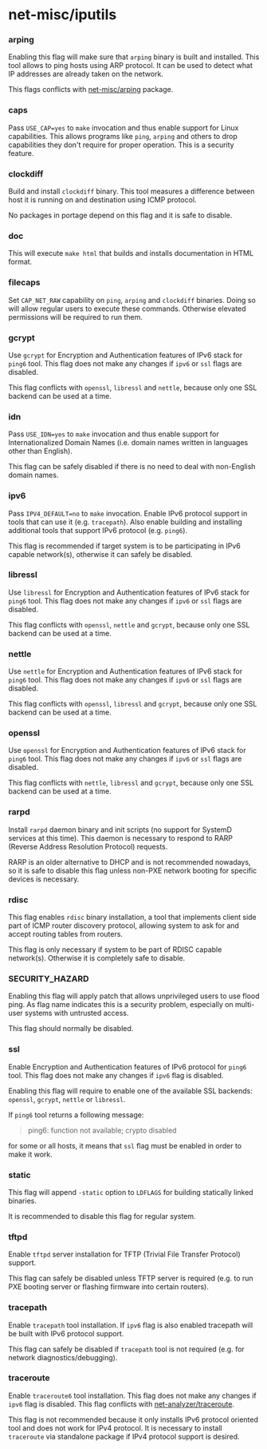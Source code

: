 # net-misc/iputils
### arping
Enabling this flag will make sure that `arping` binary is built and installed. This tool allows to ping hosts using ARP protocol. It can be used to detect what IP addresses are already taken on the network.

This flags conflicts with [net-misc/arping](arping.md) package.

### caps
Pass `USE_CAP=yes` to `make` invocation and thus enable support for Linux capabilities. This allows programs like `ping`, `arping` and others to drop capabilities they don't require for proper operation. This is a security feature.

### clockdiff
Build and install `clockdiff` binary. This tool measures a difference between host it is running on and destination using ICMP protocol.

No packages in portage depend on this flag and it is safe to disable.

### doc
This will execute `make html` that builds and installs documentation in HTML format.

### filecaps
Set `CAP_NET_RAW` capability on `ping`, `arping` and `clockdiff` binaries. Doing so will allow regular users to execute these commands. Otherwise elevated permissions will be required to run them.

### gcrypt
Use `gcrypt` for Encryption and Authentication features of IPv6 stack for `ping6` tool. This flag does not make any changes if `ipv6` or `ssl` flags are disabled.

This flag conflicts with `openssl`, `libressl` and `nettle`, because only one SSL backend can be used at a time.

### idn
Pass `USE_IDN=yes` to `make` invocation and thus enable support for Internationalized Domain Names (i.e. domain names written in languages other than English).

This flag can be safely disabled if there is no need to deal with non-English domain names.

### ipv6
Pass `IPV4_DEFAULT=no` to `make` invocation. Enable IPv6 protocol support in tools that can use it (e.g. `tracepath`). Also enable building and installing additional tools that support IPv6 protocol (e.g. `ping6`).

This flag is recommended if target system is to be participating in IPv6 capable network(s), otherwise it can safely be disabled.

### libressl
Use `libressl` for Encryption and Authentication features of IPv6 stack for `ping6` tool. This flag does not make any changes if `ipv6` or `ssl` flags are disabled.

This flag conflicts with `openssl`, `nettle` and `gcrypt`, because only one SSL backend can be used at a time.

### nettle
Use `nettle` for Encryption and Authentication features of IPv6 stack for `ping6` tool. This flag does not make any changes if `ipv6` or `ssl` flags are disabled.

This flag conflicts with `openssl`, `libressl` and `gcrypt`, because only one SSL backend can be used at a time.

### openssl
Use `openssl` for Encryption and Authentication features of IPv6 stack for `ping6` tool. This flag does not make any changes if `ipv6` or `ssl` flags are disabled.

This flag conflicts with `nettle`, `libressl` and `gcrypt`, because only one SSL backend can be used at a time.

### rarpd
Install `rarpd` daemon binary and init scripts (no support for SystemD services at this time). This daemon is necessary to respond to RARP (Reverse Address Resolution Protocol) requests.

RARP is an older alternative to DHCP and is not recommended nowadays, so it is safe to disable this flag unless non-PXE network booting for specific devices is necessary.

### rdisc
This flag enables `rdisc` binary installation, a tool that implements client side part of ICMP router discovery protocol, allowing system to ask for and accept routing tables from routers.

This flag is only necessary if system to be part of RDISC capable network(s). Otherwise it is completely safe to disable.

### SECURITY_HAZARD
Enabling this flag will apply patch that allows unprivileged users to use flood ping. As flag name indicates this is a security problem, especially on multi-user systems with untrusted access.

This flag should normally be disabled.

### ssl
Enable Encryption and Authentication features of IPv6 protocol for `ping6` tool. This flag does not make any changes if `ipv6` flag is disabled.

Enabling this flag will require to enable one of the available SSL backends: `openssl`, `gcrypt`, `nettle` or `libressl`.

If `ping6` tool returns a following message:

> ping6: function not available; crypto disabled

for some or all hosts, it means that `ssl` flag must be enabled in order to make it work.

### static
This flag will append `-static` option to `LDFLAGS` for building statically linked binaries.

It is recommended to disable this flag for regular system.

### tftpd
Enable `tftpd` server installation for TFTP (Trivial File Transfer Protocol) support.

This flag can safely be disabled unless TFTP server is required (e.g. to run PXE booting server or flashing firmware into certain routers).

### tracepath
Enable `tracepath` tool installation. If `ipv6` flag is also enabled tracepath will be built with IPv6 protocol support.

This flag can safely be disabled if `tracepath` tool is not required (e.g. for network diagnostics/debugging).

### traceroute
Enable `traceroute6` tool installation. This flag does not make any changes if `ipv6` flag is disabled. This flag conflicts with [net-analyzer/traceroute](../../net-analyzer/traceroute.md).

This flag is not recommended because it only installs IPv6 protocol oriented tool and does not work for IPv4 protocol. It is necessary to install `traceroute` via standalone package if IPv4 protocol support is desired.
